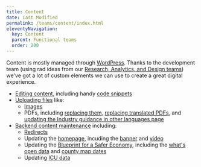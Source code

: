 ```yaml
---
title: Content
date: Last Modified 
permalink: /teams/content/index.html
eleventyNavigation:
  key: Content
  parent: Functional teams
  order: 200
---
```


Content is mostly managed through [WordPress](https://as-go-covid19-d-001.azurewebsites.net/wp-login.php). Thanks to the development team (using rad ideas from our [Research, Analytics, and Design teams](https://cagov.github.io/covid19.ca.gov-site-eng-playbook/teams/rad/)) we've got a lot of custom elements we can use to create a great digital experience.

* [Editing content](https://cagov.github.io/covid19.ca.gov-site-eng-playbook/teams/content/editing.html), including handy [code snippets](https://cagov.github.io/covid19.ca.gov-site-eng-playbook/teams/content/code-snippets.html)
* [Uploading files](https://cagov.github.io/covid19.ca.gov-site-eng-playbook/teams/content/uploading.html) like:
  * [Images](https://cagov.github.io/covid19.ca.gov-site-eng-playbook/teams/content/upload-image.html)
  * PDFs, including [replacing them](https://cagov.github.io/covid19.ca.gov-site-eng-playbook/teams/content/replace-pdf.html), [replacing translated PDFs](https://cagov.github.io/covid19.ca.gov-site-eng-playbook/teams/content/replace-translated-pdf.html), and [updating the Industry guidance in other languages page](https://cagov.github.io/covid19.ca.gov-site-eng-playbook/teams/content/ig-other-languages.html)
* [Backend content maintenance](https://cagov.github.io/covid19.ca.gov-site-eng-playbook/teams/content/backend.html) including:
  * [Redirects](https://cagov.github.io/covid19.ca.gov-site-eng-playbook/teams/content/redirects.html)
  * Updating the [homepage](https://cagov.github.io/covid19.ca.gov-site-eng-playbook/teams/content/homepage.html), incuding the [banner](https://cagov.github.io/covid19.ca.gov-site-eng-playbook/teams/content/banner.html) and [video](https://cagov.github.io/covid19.ca.gov-site-eng-playbook/teams/content/video.html)
  * Updating the [Blueprint for a Safer Economy](https://cagov.github.io/covid19.ca.gov-site-eng-playbook/teams/content/blueprint.html), including the [what's open data](https://cagov.github.io/covid19.ca.gov-site-eng-playbook/teams/content/whats-open.html) and [county map dates](https://cagov.github.io/covid19.ca.gov-site-eng-playbook/teams/content/map-dates.html)
  * Updating [ICU data](https://cagov.github.io/covid19.ca.gov-site-eng-playbook/teams/content/icu-data.html)
